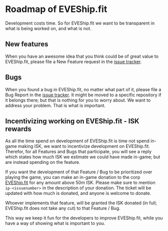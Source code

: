 # Roadmap of EVEShip.fit

Development costs time.
So for EVEShip.fit we want to be transparent in what is being worked on, and what is not.

## New features

When you have an awesome idea that you think could be of great value to EVEShip.fit, please file a New Feature request in the [issue tracker](https://github.com/EVEShipFit/roadmap/issues/new/choose).

## Bugs

When you found a bug in EVEShip.fit, no matter what part of it, please file a Bug Report in the [issue tracker](https://github.com/EVEShipFit/roadmap/issues/new/choose).
It might be moved to a specific repository if it belongs there; but that is nothing for you to worry about.
We want to address your problem.
That is what is important.

## Incentivizing working on EVEShip.fit - ISK rewards

As all the time spend on development of EVEShip.fit is time not spend in-game making ISK, we want to incentivize development on EVEShip.fit.
Therefor, for all Features and Bugs that participate, you will see a reply which states how much ISK we estimate we could have made in-game; but are instead spending on the feature.

If you want the development of that Feature / Bug to be prioritized over playing the game, you can make an in-game donation to the corp [EVEShip.fit](https://evewho.com/corporation/98753333) for any amount above 50m ISK.
Please make sure to mention `ip-<issuenumber>` in the description of your donation.
The ticket will be updated with how much is donated, and anyone is welcome to donate.

Whoever implements that feature, will be granted the ISK donated (in full; EVEShip.fit does not take any cut) to that Feature / Bug.

This way we keep it fun for the developers to improve EVEShip.fit, while you have a way of showing what is important to you.
